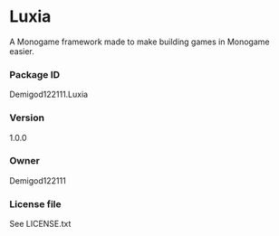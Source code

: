 # Luxia
A Monogame framework made to make building games in Monogame easier. 

### Package ID
Demigod122111.Luxia

### Version
1.0.0

### Owner
Demigod122111

### License file
See LICENSE.txt